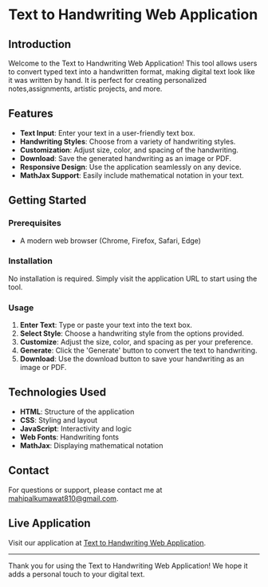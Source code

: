 # Text to Handwriting Web Application

## Introduction
Welcome to the Text to Handwriting Web Application! This tool allows users to convert typed text into a handwritten format, making digital text look like it was written by hand. It is perfect for creating personalized notes,assignments, artistic projects, and more.

## Features
- **Text Input**: Enter your text in a user-friendly text box.
- **Handwriting Styles**: Choose from a variety of handwriting styles.
- **Customization**: Adjust size, color, and spacing of the handwriting.
- **Download**: Save the generated handwriting as an image or PDF.
- **Responsive Design**: Use the application seamlessly on any device.
- **MathJax Support**: Easily include mathematical notation in your text.

## Getting Started

### Prerequisites
- A modern web browser (Chrome, Firefox, Safari, Edge)

### Installation
No installation is required. Simply visit the application URL to start using the tool.

### Usage
1. **Enter Text**: Type or paste your text into the text box.
2. **Select Style**: Choose a handwriting style from the options provided.
3. **Customize**: Adjust the size, color, and spacing as per your preference.
4. **Generate**: Click the 'Generate' button to convert the text to handwriting.
5. **Download**: Use the download button to save your handwriting as an image or PDF.

## Technologies Used
- **HTML**: Structure of the application
- **CSS**: Styling and layout
- **JavaScript**: Interactivity and logic
- **Web Fonts**: Handwriting fonts
- **MathJax**: Displaying mathematical notation


## Contact
For questions or support, please contact me at mahipalkumawat810@gmail.com.

## Live Application
Visit our application at [Text to Handwriting Web Application](https://mahipal123456.github.io/Text-To-Handwriting/).

---

Thank you for using the Text to Handwriting Web Application! We hope it adds a personal touch to your digital text.
